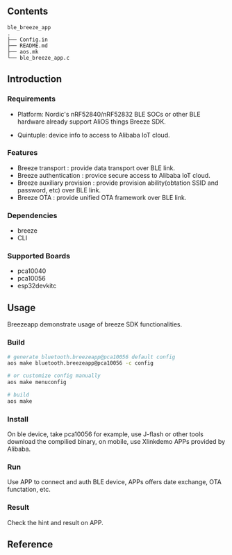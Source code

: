 ## Contents

```
ble_breeze_app
.
├── Config.in
├── README.md
├── aos.mk
└── ble_breeze_app.c
```

## Introduction

### Requirements

* Platform: Nordic's nRF52840/nRF52832 BLE SOCs or other BLE hardware already support AliOS things Breeze SDK.

* Quintuple: device info to access to Alibaba IoT cloud.

### Features

- Breeze transport : provide data transport over BLE link.
- Breeze authentication : provice secure access to Alibaba IoT cloud.
- Breeze auxiliary provision : provide provision ability(obtation SSID and password, etc) over BLE link.
- Breeze OTA : provide unified OTA framework over BLE link.

### Dependencies

- breeze
- CLI

### Supported Boards

- pca10040
- pca10056
- esp32devkitc

## Usage

Breezeapp demonstrate usage of breeze SDK functionalities.

### Build

```sh
# generate bluetooth.breezeapp@pca10056 default config
aos make bluetooth.breezeapp@pca10056 -c config

# or customize config manually
aos make menuconfig

# build
aos make
```

### Install

On ble device, take pca10056 for example, use J-flash or other tools download the compilied binary, on mobile, use Xlinkdemo APPs provided by Alibaba.

### Run

Use APP to connect and auth BLE device, APPs offers date exchange, OTA functation, etc.

### Result

Check the hint and result on APP.

## Reference

